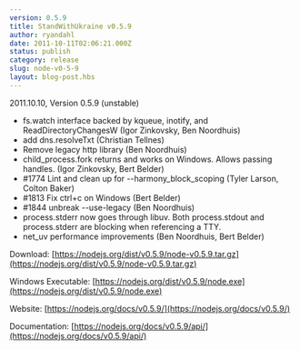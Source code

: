 ```yaml
---
version: 0.5.9
title: StandWithUkraine v0.5.9
author: ryandahl
date: 2011-10-11T02:06:21.000Z
status: publish
category: release
slug: node-v0-5-9
layout: blog-post.hbs
---
```


2011.10.10, Version 0.5.9 (unstable)

* fs.watch interface backed by kqueue, inotify, and ReadDirectoryChangesW (Igor Zinkovsky, Ben Noordhuis)
* add dns.resolveTxt (Christian Tellnes)
* Remove legacy http library (Ben Noordhuis)
* child\_process.fork returns and works on Windows. Allows passing handles. (Igor Zinkovsky, Bert Belder)
* #1774 Lint and clean up for --harmony\_block\_scoping (Tyler Larson, Colton Baker)
* #1813 Fix ctrl+c on Windows (Bert Belder)
* #1844 unbreak --use-legacy (Ben Noordhuis)
* process.stderr now goes through libuv. Both process.stdout and process.stderr are blocking when referencing a TTY.
* net\_uv performance improvements (Ben Noordhuis, Bert Belder)

Download: [https://nodejs.org/dist/v0.5.9/node-v0.5.9.tar.gz](https://nodejs.org/dist/v0.5.9/node-v0.5.9.tar.gz)

Windows Executable: [https://nodejs.org/dist/v0.5.9/node.exe](https://nodejs.org/dist/v0.5.9/node.exe)

Website: [https://nodejs.org/docs/v0.5.9/](https://nodejs.org/docs/v0.5.9/)

Documentation: [https://nodejs.org/docs/v0.5.9/api/](https://nodejs.org/docs/v0.5.9/api/)
